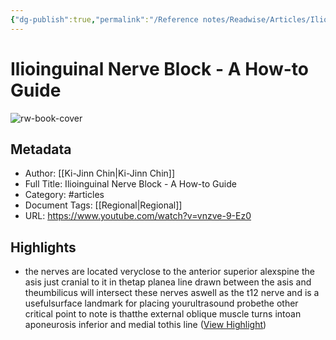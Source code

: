 ```yaml
---
{"dg-publish":true,"permalink":"/Reference notes/Readwise/Articles/Ilioinguinal Nerve Block - A How-to Guide/"}
---
```


# Ilioinguinal Nerve Block - A How-to Guide

![rw-book-cover](https://i.ytimg.com/vi/vnzve-9-Ez0/maxresdefault.jpg)

## Metadata
- Author: [[Ki-Jinn Chin\|Ki-Jinn Chin]]
- Full Title: Ilioinguinal Nerve Block - A How-to Guide
- Category: #articles
- Document Tags: [[Regional\|Regional]] 
- URL: https://www.youtube.com/watch?v=vnzve-9-Ez0

## Highlights
- the nerves are located veryclose to the anterior superior alexspine the asis just cranial to it in thetap planea line drawn between the asis and theumbilicus will intersect these nerves aswell as the t12 nerve and is a usefulsurface landmark for placing yourultrasound probethe other critical point to note is thatthe external oblique muscle turns intoan aponeurosis inferior and medial tothis line ([View Highlight](https://read.readwise.io/read/01h6p94m8vvc638gscy20bgypm))
